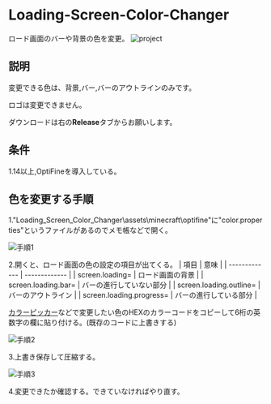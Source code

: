 # Loading-Screen-Color-Changer
ロード画面のバーや背景の色を変更。
![project](https://user-images.githubusercontent.com/74849003/99902246-b03cf680-2cff-11eb-93f4-b8fa8fb2df40.png)

## 説明
変更できる色は、背景,バー,バーのアウトラインのみです。

ロゴは変更できません。

ダウンロードは右の**Release**タブからお願いします。

## 条件
1.14以上,OptiFineを導入している。

## 色を変更する手順
1."Loading_Screen_Color_Changer\assets\minecraft\optifine"に"color.properties"というファイルがあるのでメモ帳などで開く。

![手順1](https://user-images.githubusercontent.com/74849003/99901112-8a135880-2cf7-11eb-97f7-4b362dc9d8e2.jpg)

2.開くと、ロード画面の色の設定の項目が出てくる。
| 項目 | 意味 |
| ------------- | ------------- |
| screen.loading=  | ロード画面の背景  |
| screen.loading.bar=  | バーの進行していない部分  |
| screen.loading.outline=  | バーのアウトライン  |
| screen.loading.progress=  | バーの進行している部分  |

[カラーピッカー](https://www.google.com/search?sxsrf=ALeKk00bDEOCxHTskG7ncxh8iL5LQt5aGg%3A1606042331435&ei=20K6X-WSGojahwOM-bqgDg&q=%E3%82%AB%E3%83%A9%E3%83%BC%E3%83%94%E3%83%83%E3%82%AB%E3%83%BC&oq=%E3%82%AB%E3%83%A9%E3%83%BC%E3%81%B4%E3%81%A3%E3%82%AB%E3%83%BC&gs_lcp=CgZwc3ktYWIQDDIECCMQJzIECAAQBDIECAAQBDIECAAQBDIECAAQBDIECAAQBDIECAAQBDIECAAQBFAAWABgmCtoAHAAeACAAV-IAV-SAQExmAEAqgEHZ3dzLXdpesABAQ&sclient=psy-ab&ved=0ahUKEwil7KL1_ZXtAhUI7WEKHYy8DuQQ4dUDCA0)などで変更したい色のHEXのカラーコードをコピーして6桁の英数字の欄に貼り付ける。(既存のコードに上書きする)

![手順2](https://user-images.githubusercontent.com/74849003/99902349-8932f480-2d00-11eb-86c4-ffb37ae1cdf7.png)

3.上書き保存して圧縮する。

![手順3](https://user-images.githubusercontent.com/74849003/99901498-630a5600-2cfa-11eb-91d4-e3057883d4e8.jpg)

4.変更できたか確認する。できていなければやり直す。


